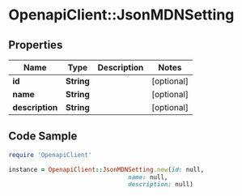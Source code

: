 # OpenapiClient::JsonMDNSetting

## Properties

Name | Type | Description | Notes
------------ | ------------- | ------------- | -------------
**id** | **String** |  | [optional] 
**name** | **String** |  | [optional] 
**description** | **String** |  | [optional] 

## Code Sample

```ruby
require 'OpenapiClient'

instance = OpenapiClient::JsonMDNSetting.new(id: null,
                                 name: null,
                                 description: null)
```


